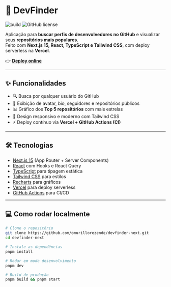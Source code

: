 # 🔎 DevFinder

![build](https://img.shields.io/github/actions/workflow/status/omurillorezende/devfinder-next/ci.yml?branch=main)
![GitHub license](https://img.shields.io/github/license/omurillorezende/devfinder-next?color=blue)

Aplicação para **buscar perfis de desenvolvedores no GitHub** e visualizar seus **repositórios mais populares**.  
Feito com **Next.js 15, React, TypeScript e Tailwind CSS**, com deploy serverless na **Vercel**.

👉 [**Deploy online**](https://devfinder-next-one.vercel.app)

---

## ✨ Funcionalidades

- 🔍 Busca por qualquer usuário do GitHub  
- 👤 Exibição de avatar, bio, seguidores e repositórios públicos  
- 📊 Gráfico dos **Top 5 repositórios** com mais estrelas  
- 🎨 Design responsivo e moderno com Tailwind CSS  
- ⚡ Deploy contínuo via **Vercel + GitHub Actions (CI)**  

---

## 🛠 Tecnologias

- [Next.js 15](https://nextjs.org/) (App Router + Server Components)  
- [React](https://react.dev/) com Hooks e React Query  
- [TypeScript](https://www.typescriptlang.org/) para tipagem estática  
- [Tailwind CSS](https://tailwindcss.com/) para estilos  
- [Recharts](https://recharts.org/) para gráficos  
- [Vercel](https://vercel.com/) para deploy serverless  
- [GitHub Actions](https://github.com/features/actions) para CI/CD  

---

## 💻 Como rodar localmente

```bash
# Clone o repositório
git clone https://github.com/omurillorezende/devfinder-next.git
cd devfinder-next

# Instale as dependências
pnpm install

# Rodar em modo desenvolvimento
pnpm dev

# Build de produção
pnpm build && pnpm start
